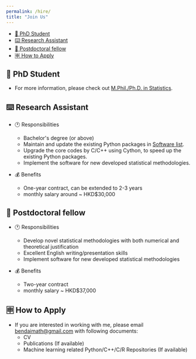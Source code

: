 ```yaml
---
permalink: /hire/
title: "Join Us"
---
```


- [📗 PhD Student](#-phd-student)
- [⌨️ Research Assistant](#️-research-assistant)
- [📘 Postdoctoral fellow](#-postdoctoral-fellow)
- [🈸 How to Apply](#-how-to-apply)

## 📗 PhD Student

- For more information, please check out [M.Phil./Ph.D. in Statistics](https://www.sta.cuhk.edu.hk/Programmes/PostgraduateStudies/MPhil-PhDinStatistics.aspx#Admission).

## ⌨️ Research Assistant

- 🕐 Responsibilities

  - Bachelor's degree (or above)
  - Maintain and update the existing Python packages in [Software list](https://www.bendai.org/software/).
  - Upgrade the core codes by C/C++ using Cython, to speed up the existing Python packages.
  - Implement the software for new developed statistical methodologies.

- 💰 Benefits

  - One-year contract, can be extended to 2-3 years
  - monthly salary around ~ HKD$30,000

## 📘 Postdoctoral fellow

- 🕐 Responsibilities

  - Develop novel statistical methodologies with both numerical and theoretical justification
  - Excellent English writing/presentation skills
  - Implement software for new developed statistical methodologies

- 💰 Benefits
  - Two-year contract
  - monthly salary ~ HKD$37,000

## 🈸 How to Apply
- If you are interested in working with me, please email <bendaimath@gmail.com> with following documents:
    - CV
    - Publications (If available)
    - Machine learning related Python/C++/C/R Repositories (If available)